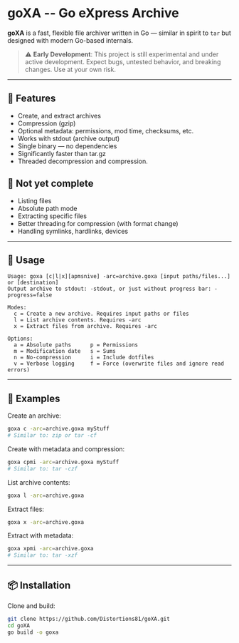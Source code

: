 # goXA -- Go eXpress Archive

**goXA** is a fast, flexible file archiver written in Go — similar in spirit to `tar` but designed with modern Go-based internals.

> ⚠️ **Early Development**: This project is still experimental and under active development. Expect bugs, untested behavior, and breaking changes. Use at your own risk.

---

## 🔧 Features

- Create, and extract archives
- Compression (gzip)
- Optional metadata: permissions, mod time, checksums, etc.
- Works with stdout (archive output)
- Single binary — no dependencies
- Significantly faster than tar.gz
- Threaded decompression and compression.

## 🚧 Not yet complete
- Listing files
- Absolute path mode
- Extracting specific files
- Better threading for compression (with format change)
- Handling symlinks, hardlinks, devices

---

## 🚀 Usage

```
Usage: goxa [c|l|x][apmsnive] -arc=archive.goxa [input paths/files...] or [destination]
Output archive to stdout: -stdout, or just without progress bar: -progress=false

Modes:
  c = Create a new archive. Requires input paths or files
  l = List archive contents. Requires -arc
  x = Extract files from archive. Requires -arc

Options:
  a = Absolute paths      p = Permissions
  m = Modification date   s = Sums
  n = No-compression      i = Include dotfiles
  v = Verbose logging     f = Force (overwrite files and ignore read errors)
```

---

## 🧪 Examples

Create an archive:

```bash
goxa c -arc=archive.goxa myStuff
# Similar to: zip or tar -cf
```

Create with metadata and compression:

```bash
goxa cpmi -arc=archive.goxa myStuff
# Similar to: tar -czf
```

List archive contents:

```bash
goxa l -arc=archive.goxa
```

Extract files:

```bash
goxa x -arc=archive.goxa
```

Extract with metadata:

```bash
goxa xpmi -arc=archive.goxa
# Similar to: tar -xzf
```

---

## 📦 Installation

Clone and build:

```bash
git clone https://github.com/Distortions81/goXA.git
cd goXA
go build -o goxa
```
